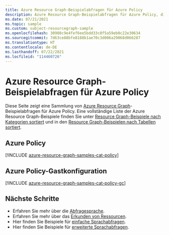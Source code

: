```yaml
---
title: Azure Resource Graph-Beispielabfragen für Azure Policy
description: Azure Resource Graph-Beispielabfragen für Azure Policy, die die Verwendung von Ressourcentypen und Tabellen für den Zugriff auf Azure Policy in Zusammenhang mit den Ressourcen und Eigenschaften veranschaulichen.
ms.date: 07/21/2021
ms.topic: sample
ms.custom: subject-resourcegraph-sample
ms.openlocfilehash: 30908c9e4fef6ee5bdd33c8f5a59eb0c22e30634
ms.sourcegitcommit: 7d63ce88bfe8188b1ae70c3d006a29068d066287
ms.translationtype: HT
ms.contentlocale: de-DE
ms.lasthandoff: 07/22/2021
ms.locfileid: "114460726"
---
```

# <a name="azure-resource-graph-sample-queries-for-azure-policy"></a>Azure Resource Graph-Beispielabfragen für Azure Policy

Diese Seite zeigt eine Sammlung von [Azure Resource Graph](../../resource-graph/overview.md)-Beispielabfragen für Azure Policy. Eine vollständige Liste der Azure Resource Graph-Beispiele finden Sie unter [Resource Graph-Beispiele nach Kategorien sortiert](../../resource-graph/samples/samples-by-category.md) und in den [Resource Graph-Beispielen nach Tabellen sortiert](../../resource-graph/samples/samples-by-table.md).

## <a name="azure-policy"></a>Azure Policy

[!INCLUDE [azure-resource-graph-samples-cat-policy](../../../../includes/resource-graph/samples/bycat/azure-policy.md)]

## <a name="azure-policy-guest-configuration"></a>Azure Policy-Gastkonfiguration

[!INCLUDE [azure-resource-graph-samples-cat-policy-gc](../../../../includes/resource-graph/samples/bycat/azure-policy-guest-configuration.md)]

## <a name="next-steps"></a>Nächste Schritte

- Erfahren Sie mehr über die [Abfragesprache](../../resource-graph/concepts/query-language.md).
- Erfahren Sie mehr über das [Erkunden von Ressourcen](../../resource-graph/concepts/explore-resources.md).
- Hier finden Sie Beispiele für [einfache Sprachabfragen](../../resource-graph/samples/starter.md).
- Hier finden Sie Beispiele für [erweiterte Sprachabfragen](../../resource-graph/samples/advanced.md).
